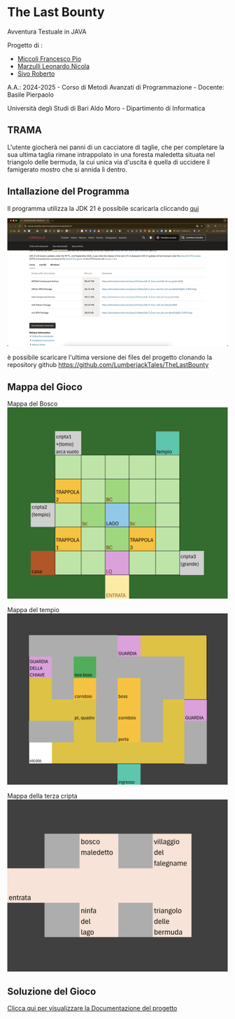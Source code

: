 # The Last Bounty 
Avventura Testuale in JAVA

Progetto di : 
* [Miccoli Francesco Pio](https://github.com/Miccoli04)
* [Marzulli Leonardo Nicola](https://github.com/marzullidino)
* [Sivo Roberto](https://github.com/drROBotnik1803)

A.A.: 2024-2025 - Corso di Metodi Avanzati di Programmazione - Docente: Basile Pierpaolo

Università degli Studi di Bari Aldo Moro - Dipartimento di Informatica

## TRAMA
L'utente giocherà nei panni di un cacciatore di taglie, che per completare la sua ultima taglia rimane intrappolato in una foresta maledetta situata nel triangolo delle bermuda, la cui unica via d'uscita è quella di uccidere il famigerato mostro che si annida lì dentro.


## Intallazione del Programma
Il programma utilizza la JDK 21 è possibile scaricarla cliccando [qui](https://www.oracle.com/it/java/technologies/downloads/#java21)

![downloadJava21](./TheLastBounty/docs/img/download-java21.png)





è possibile scaricare l'ultima versione dei files del progetto clonando la repository github 
https://github.com/LumberjackTales/TheLastBounty



## Mappa del Gioco
Mappa del Bosco
![mappa bosco](./TheLastBounty/docs/img/mappa-bosco.png)

Mappa del tempio
![mappa tempio](./TheLastBounty/docs/img/mappa-tempio.png)

Mappa della terza cripta
![mappa cripta 3](./TheLastBounty/docs/img/mappa-cripta3.png)


## Soluzione del Gioco

[Clicca qui per visualizzare la Documentazione del progetto](./TheLastBounty/docs/documentazione.md
)
